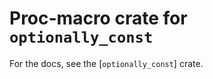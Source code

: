 # Proc-macro crate for `optionally_const`

For the docs, see the [`optionally_const`] crate.

[optionally_const]: https://crates.io/crates/optionally_const
